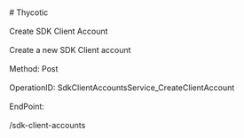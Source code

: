 <br>#     Thycotic</br>
<br>Create SDK Client Account</br>
<br>Create a new SDK Client account</br>
<br>Method: Post</br>
<br>OperationID: SdkClientAccountsService_CreateClientAccount</br>
<br>EndPoint:</br>
<br>/sdk-client-accounts</br>
